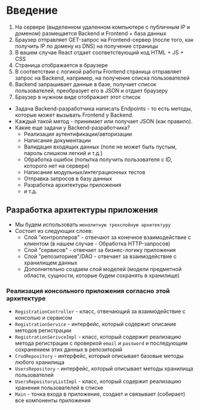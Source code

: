 # Введение

1. На сервере (выделенном удаленном компьютере с публичным IP и доменом) размещается Backend и Frontend + база данных
2. Браузер отправляет GET-запрос на Frontend-сервер (после того, как получить IP по домену из DNS) на получение страницы
3. В вашем случае React отдает соответствующий код HTML + JS + CSS
4. Страница отображается в браузере
5. В соответствии с логикой работы Frontend страница отправляет запрос на Backend, например, на получение списка пользователей
6. Backend запрашивает данные в базе, получает список пользователей, преобразует его в JSON и отдает браузеру
7. Браузер в нужном виде отображает этот список

* Задача Backend-разработчика написать Endpoints - то есть методы, которые может вызывать Frontend у Backend.
* Каждый такой метод - принимает или получает JSON (как правило).
* Какие еще задачи у Backend-разработчика?
  * Реализация аутентификации/авторизации 
  * Написание документации
  * Валидация входящих данных (поле не может быть пустым, пароль слишком легкий и т.д.)
  * Обработка ошибок (попытка получить пользователя с ID, которого нет на сервере)
  * Написание модульных/интеграционных тестов
  * Отправка запросов в базу данных
  * Разработка архитектуры приложения
  * и т.д.

## Разработка архитектуры приложения

* Мы будем использовать `монолитную трехслойную архитектуру`
* Состоит из следующих слоев:
  * Слой "контроллеров" - отвечают за конечное взаимодействие с клиентом (в нашем случае - Обработка HTTP-запросов)
  * Слой "сервисов" - отвечает за бизнес-логику приложения
  * Слой "репозиториев"/DAO - отвечает за взаимодействие с хранилищем данных
  * Дополнительно создаем слой моделей (модели предметной области, сущности, которые будем сохранять в хранилище)

### Реализация консольного приложения согласно этой архитектуре

* `RegistrationController` - класс, отвечающий за взаимодействие с консолью и сервисом
* `RegistrationService` - интерфейс, который содержит описание методов регистрации
* `RegistrationSerivceImpl` - класс, который содержит реализацию метода регистрации с проверкой `email` и `password` и последующим сохранением этих данных в репозиторий
* `CrudRepository` - интерфейс, который описывает базовые методы любого хранилища
* `UsersRepository` - интерфейс, который описывает методы хранилища пользователей
* `UsersRepositoryListImpl` - класс, который содержит реализацию хранения пользователей в списке
* `Main` - точка входа в приложение, создает и связывает (собирает) все компоненты приложения